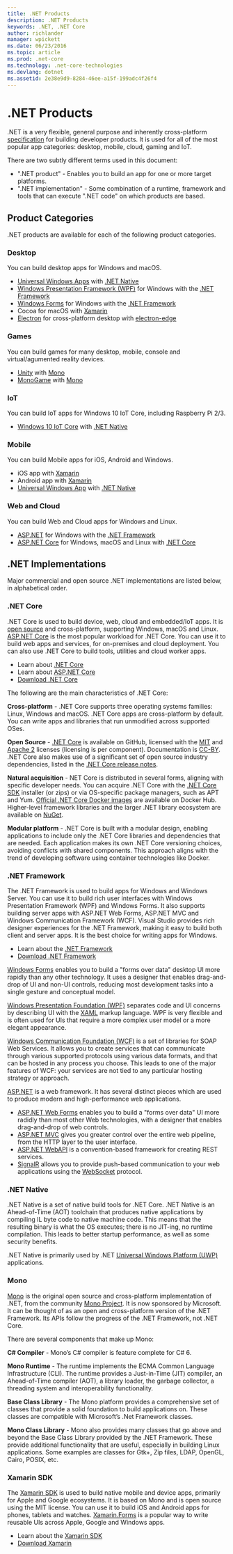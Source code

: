 ```yaml
---
title: .NET Products
description: .NET Products
keywords: .NET, .NET Core
author: richlander
manager: wpickett
ms.date: 06/23/2016
ms.topic: article
ms.prod: .net-core
ms.technology: .net-core-technologies
ms.devlang: dotnet
ms.assetid: 2e38e9d9-8284-46ee-a15f-199adc4f26f4
---
```


.NET Products
=============

.NET is a very flexible, general purpose and inherently cross-platform [specification](https://github.com/dotnet/coreclr/blob/master/Documentation/project-docs/dotnet-standards.md) for building developer products. It is used for all of the most popular app categories: desktop, mobile, cloud, gaming and IoT.

There are two subtly different terms used in this document:

- ".NET product" - Enables you to build an app for one or more target platforms.
- ".NET implementation" - Some combination of a runtime, framework and tools that can execute ".NET code" on which products are based.

Product Categories
------------------

.NET products are available for each of the following product categories.

### Desktop

You can build desktop apps for Windows and macOS.

- [Universal Windows Apps](https://developer.microsoft.com/windows) with [.NET Native](#net-native)
- [Windows Presentation Framework (WPF)](https://msdn.microsoft.com/library/ms754130.aspx) for Windows with the [.NET Framework](#net-framework)
- [Windows Forms](https://msdn.microsoft.com/library/dd30h2yb.aspx) for Windows with the [.NET Framework](#net-framework)
- Cocoa for macOS with [Xamarin](#xamarin-sdk)
- [Electron](http://electron.atom.io/) for cross-platform desktop with [electron-edge](https://github.com/kexplo/electron-edge)

### Games

You can build games for many desktop, mobile, console and virtual/agumented reality devices.

- [Unity](http://docs.unity3d.com/Manual/index.html) with [Mono](#mono)
- [MonoGame](http://www.monogame.net/documentation/?page=main) with [Mono](#mono)

### IoT

You can build IoT apps for Windows 10 IoT Core, including Raspberry Pi 2/3.

- [Windows 10 IoT Core](https://developer.microsoft.com/windows/iot) with [.NET Native](#net-native)

### Mobile

You can build Mobile apps for iOS, Android and Windows.

- iOS app with [Xamarin](#xamarin-sdk)
- Android app with [Xamarin](#xamarin-sdk)
- [Universal Windows App](https://developer.microsoft.com/windows) with [.NET Native](#net-native)

### Web and Cloud

You can build Web and Cloud apps for Windows and Linux.

- [ASP.NET](http://www.asp.net/) for Windows with the [.NET Framework](#net-framework)
- [ASP.NET Core](http://docs.asp.net/) for Windows, macOS and Linux with [.NET Core](#net-core)

.NET Implementations
--------------------

Major commercial and open source .NET implementations are listed below, in alphabetical order.

### .NET Core

.NET Core is used to build device, web, cloud and embedded/IoT apps. It is [open source](https://github.com/dotnet/core) and cross-platform, supporting Windows, macOS and Linux. [ASP.NET Core](http://docs.asp.net/) is the most popular workload for .NET Core. You can use it to build web apps and services, for on-premises and cloud deployment. You can also use .NET Core to build tools, utilities and cloud worker apps.

- Learn about [.NET Core](../core/index.md)
- Learn about [ASP.NET Core](http://docs.asp.net/)
- [Download .NET Core](http://dot.net/core)

The following are the main characteristics of .NET Core:

**Cross-platform** - .NET Core supports three operating systems families: Linux, Windows and macOS. .NET Core apps are cross-platform by default. You can write apps and libraries that run unmodified across supported OSes.

**Open Source** - [.NET Core](https://github.com/dotnet/core) is available on GitHub, licensed with the [MIT](https://github.com/dotnet/coreclr/blob/master/LICENSE.TXT) and [Apache 2](https://github.com/dotnet/roslyn/blob/master/License.txt) licenses (licensing is per component). Documentation is [CC-BY](https://github.com/dotnet/core-docs/blob/master/license.txt). .NET Core also makes use of a significant set of open source industry dependencies, listed in the [.NET Core release notes](https://github.com/dotnet/core/releases). 

**Natural acquisition** - NET Core is distributed in several forms, aligning with specific developer needs. You can acquire .NET Core with the [.NET Core SDK](https://dot.net/core) installer (or zips) or via OS-specific package managers, such as APT and Yum. [Official .NET Core Docker images](https://hub.docker.com/r/microsoft/dotnet/) are available on Docker Hub. Higher-level framework libraries and the larger .NET library ecosystem are available on [NuGet](http://www.nuget.org/). 

**Modular platform** - .NET Core is built with a modular design, enabling applications to include only the .NET Core libraries and dependencies that are needed. Each application makes its own .NET Core versioning choices, avoiding conflicts with shared components. This approach aligns with the trend of developing software using container technologies like Docker.

### .NET Framework

The .NET Framework is used to build apps for Windows and Windows Server. You can use it to build rich user interfaces with Windows Presentation Framework (WPF) and Windows Forms. It also supports building server apps with ASP.NET Web Forms, ASP.NET MVC and Windows Communication Framework (WCF). Visual Studio provides rich designer experiences for the .NET Framework, making it easy to build both client and server apps. It is the best choice for writing apps for Windows.

- Learn about the [.NET Framework](https://msdn.microsoft.com/library/w0x726c2.aspx)
- [Download .NET Framework](https://dot.net)

[Windows Forms](https://msdn.microsoft.com/library/dd30h2yb.aspx) enables you to build a "forms over data" desktop UI more rapidly than any other technology. It uses a designer that enables drag-and-drop of UI and non-UI controls, reducing most development tasks into a single gesture and conceptual model.

[Windows Presentation Foundation (WPF)](https://msdn.microsoft.com/library/ms754130.aspx) separates code and UI concerns by describing UI with the [XAML](https://msdn.microsoft.com/library/ms752059.aspx) markup language. WPF is very flexible and is often used for UIs that require a more complex user model or a more elegant appearance.

[Windows Communication Foundation (WCF)](https://msdn.microsoft.com/library/ms731082.aspx) is a set of libraries for SOAP Web Services. It allows you to create services that can communicate through various supported protocols using various data formats, and that can be hosted in any process you choose. This leads to one of the major features of WCF: your services are not tied to any particular hosting strategy or approach.

[ASP.NET](http://www.asp.net/) is a web framework. It has several distinct pieces which are used to produce modern and high-performance web applications. 

- [ASP.NET Web Forms](http://www.asp.net/web-forms) enables you to build a "forms over data" UI more radidly than most other Web technologies, with a designer that enables drag-and-drop of web controls. 
- [ASP.NET MVC](http://www.asp.net/mvc) gives you greater control over the entire web pipeline, from the HTTP layer to the user interface. 
- [ASP.NET WebAPI](http://www.asp.net/web-api) is a convention-based framework for creating REST services. 
- [SignalR](http://www.asp.net/signalr) allows you to provide push-based communication to your web applications using the [WebSocket](https://en.wikipedia.org/wiki/WebSocket) protocol.

### .NET Native

.NET Native is a set of native build tools for .NET Core. .NET Native is an Ahead-of-Time (AOT) toolchain that produces native applications by compiling IL byte code to native machine code. This means that the resulting binary is what the OS executes; there is no JIT-ing, no runtime compilation. This leads to better startup performance, as well as some security benefits.

.NET Native is primarily used by .NET [Universal Windows Platform (UWP)](https://msdn.microsoft.com/library/windows/apps/dn726767.aspx) applications.

### Mono

[Mono](http://www.mono-project.com/docs/about-mono/) is the original open source and cross-platform implementation of .NET, from the community [Mono Project](http://mono-project.com). It is now sponsored by Microsoft. It can be thought of as an open and cross-platform version of the .NET Framework. Its APIs follow the progress of the .NET Framework, not .NET Core.

There are several components that make up Mono:

**C# Compiler** - Mono’s C# compiler is feature complete for C# 6.

**Mono Runtime** - The runtime implements the ECMA Common Language Infrastructure (CLI). The runtime provides a Just-in-Time (JIT) compiler, an Ahead-of-Time compiler (AOT), a library loader, the garbage collector, a threading system and interoperability functionality.

**Base Class Library** - The Mono platform provides a comprehensive set of classes that provide a solid foundation to build applications on. These classes are compatible with Microsoft’s .Net Framework classes.

**Mono Class Library** - Mono also provides many classes that go above and beyond the Base Class Library provided by the .NET Framework. These provide additional functionality that are useful, especially in building Linux applications. Some examples are classes for Gtk+, Zip files, LDAP, OpenGL, Cairo, POSIX, etc.

### Xamarin SDK

The [Xamarin SDK](http://open.xamarin.com) is used to build native mobile and device apps, primarily for Apple and Google ecosystems. It is based on Mono and is open source using the MIT license. You can use it to build iOS and Android apps for phones, tablets and watches. [Xamarin.Forms](https://www.xamarin.com/forms) is a popular way to write reusable UIs across Apple, Google and Windows apps.

- Learn about the [Xamarin SDK](https://developer.xamarin.com/)
- [Download Xamarin](https://www.xamarin.com/platform)
